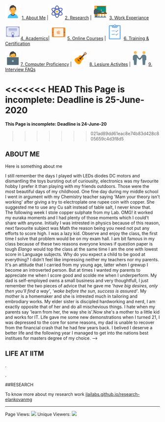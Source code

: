 <img src="icons/aboutme.png" width="50"/> [1. About Me](#myself) | <img src="icons/res.png" width="50"/>[2. Research](#research) | <img src="icons/work.png" width="50"/> [3. Work Experiance         ](#work)

<img src="icons/acad.png" width="50"/>[4. Academics](#acad)| <img src="icons/moocs.png" width="50"/>   [5. Online Courses](#moocs) | <img src="icons/cert1.png" width="50"/>   [6. Training & Certification](#training)

<img src="icons/comp.png" width="50"/>[7. Computer Proficiency](#training) | <img src="icons/hobbies.png" width="50"/> [8. Lesiure Activites](#training) | <img src="icons/jobexp.png" width="50"/>  [9. Interview FAQs](#training)



<<<<<<< HEAD
**This Page is incomplete: Deadline is 25-June-2020**
=======
**This Page is incomplete: Deadline is 24-June-20**
>>>>>>> 021ad89dd61eac8e74b83d428c805659c4d3f8d5
<!-- Contents of this page was developed by the candidate in [markdown](link 'click to view the source file'). -->

<!-- link to github page. -->

<!-- Download this document page again ( [html](markdown.html), [pdf](markdown.pdf) ), incase of inaccessability.   -->

<a name=myselfeee></a>
## ABOUT ME

Here is something about me

I still remember the days I played with LEDs diodes DC motors and dismantling the toys bursting out of curiousity, electronics was my favourite hobby I prefer it than playing with my friends outdoors.
Those were the most beautiful days of my childhood.
One fine day during my middle school I went in argument with my Chemistry teacher saying 'Mam your theory isn't working' after giving a try to electroplate one rupee coin with copper.
She suggested me to use any Cu salt instead of table salt, I never know that.
The following week I stole copper sulphate from my Lab.
OMG! it worked my euraka moments and I had plenty of those moments which I could't share with anyone. Initially I was intrested in physics because of this reason, next favourite subject was Math the reason being you need not put any efforts to score high. I was a lazy kid.
Observe and enjoy the class, the first time I solve that problem would be on my exam hall.
I am bit famous in my class because of these two reasons everyone knows if question paper is tough *Elango* would top the class at the same time I am the one with lowest score in Language subjects.
Why do you expect a child to be good at everything? I didn't feel like impressing neither my teachers nor my parents.
It's an attitude that I carried from my young age, latter when I grewup I become an introverted person.
But at times I wanted my parents to appreciate me when I score good and scolde me when I underperform.
My dad is self-employed owns a small business and very thoughtfull, I just remember the two pieces of advice that he gave me *'have big desires,  only then you'll find a way'*, *'wake before the sun, success is assured'*. My mother is a homemaker and she is intrested much in tailoring and embrodiary works. My elder sister is discipled hardworking and nerd, I am exactly opposite that of her and do all mischevious things.
I hate when my parents say 'learn from her, the way she is'.Now she's a mother to a little kid and works for IT. Life gave me some new demonstrations when I turned 21, I was depressed to the core for some reasons, my dad is unable to recover from the financial crash that he had few years back. I belived I deserve a better life and the following year I managed to get into the nations best institues for masters degree of my choice. -->

<!-- To know more about my idea of life, people whom I admire and my opinion on spirituality vist my personal page [ilailabs.github.io/personal-life-elankovanmg](link) -->
<!-- > Learn form the best, Aim for the best. -->

<!-- I'm native to Chennai and 25 years old.
My dad is self employed and own's a small bussiness my family lives here for more than three decades.
I am the youngest of two childrens and My sister works for TCS she's married and has small kid.
Despite my home beeing just 22 kms from IITM campus I choose to stay in hostel.
My mom is a Tailor and homemaker so loving and caring.

<!-- {
I know this decision would change my life but had no idea upto what extend will it.
It is here I started learning music, two foriegn languages and started discovering myself. I'm excited about the opporunites that I may get tommorw so preparing hard and learning hard to live.
} -->

<a name=myself></a>
## LIFE AT IITM

<!-- > It's possible to be busy without being effective. -->

<!-- IIT life is all about time management. Its not IIT which changed my life, it's the people and friends whom I met in IITM.
It is a very busy life, it's fun and frustrating sometimes. I felt like calling myself a scholar after a year of joining, it was hard for me to cope up with the standrads in the first year and now I cultivated the habit of reading scientific documents and prolonged concentration.
I had time for my family and friends every weekend and I also had time for learing new languages and music -->

.<!-- Some people have said *Elango* your a good listener, May be it's true. I have friends who called me and said 'I feel like commiting sucide' -->

<!-- Research is all about learning to have patience and high degree of self-dicipline. -->
<!-- It was a self-realisation no one ever said this to me. -->
<!-- It's my moment of truth, no one ever said this to me.
You keep reading the whole day and still say *'I don't still understand what they mean to convey'* and you still have patience to keep reading further.
Results may disappoint you most of the times and you still carry out simulations with hope.
Honestly I never had such self-dicipline before.
Change is hard but it's beautiful -->
.<!-- My guide is never gonna ask me why you did't come to lab, but it's me who is commited to work for atleast eight hours a day. -->
<!-- I gained a new momentum.
After lot of experimentation on myself I am consistent with my stable and balanced routine which are in alignement with my short and long term goals. -->
<!-- The day usually starts at 4.30 AM with ginger tea, I cared my fitness and personal being, Everyday I had unschduled time of 90min for myself after my dinner. -->


<!-- The day starts without an alarm around 4.30 AM with subraba's(canteen) ginger tea.
I plan my day while haveing cought of the fresh chill air strolling to canteen.
Bath before sunrise, prayer and practice my music for about an hour.
Once I'm done reading one journal I'll start my room.
Spending minmum of 9 Hours in lab was the goal.
Without a power nap after my lunch my engine wouldn't start.
Before leaving the hostel I would spend minimum of 15 minutes learing and revising my spanish and german vocabulary.
Then a juice.
Back to lab.
Then to ground for a mild jog and workout.
I have unschduled hours without plans after my dinner till the bed time, it's here I spend time for myself.
This how I spend atleast 4 out of 7 days in my week. -->

<!-- "Wake before the sun. Have big desires only then you'll find a way" are the only two advices I remember my dad gave to me when I was in middle SCHOOLING
I learnt to wear a confident simile. -->

<a name=research></a>
##RESEARCH
<!-- I joined *Computational Mechanics and Materials* research group in July 2017 lead by prof. Narasimhan Swaminathan as a Masters research scholar under his supervision and co-guided by Dr. CVK[PD]
Since then my life took a new trejectory.
I gained new momentum and took quantum leaps.
It was a blessing to work with world class researchers like them.
The exposure and opporunites one gets here is truly unparallel to any other collages I know that and I decided to bring the best out of me.
My inclination towards science education and the love I had for my family was the true motivating factor to graduate from elite premier institues like IIT.
Desires to persue masters was my choice when my parents wished me to takeup a job aftermy undergrad.
I was training myself hard and truly started enjoing my academics and personal life like never before. -->

To know more about my research work [ilailabs.github.io/research-elankovanmg](https://ilailabs.github.io/research-elankovanmg/)

----------------------------


<!-- > This document is accurate to the best of my knowledge and written by me in markdown format for recruitment purposes only. Any information in this page cannot be disclosed without my concent. Thanks for your patience and intrest. Happy Hiring!
  [resume]: \\\
  [markdown]: \\\ -->

  Page Views: <img src="https://hitwebcounter.com/counter/counter.php?page=7441543&style=0007&nbdigits=4&type=page&initCount=0" height="15"/>
  Unique Viewers: <img src="https://hitwebcounter.com/counter/counter.php?page=7441544&style=0007&nbdigits=4&type=ip&initCount=0" height="15"/>
